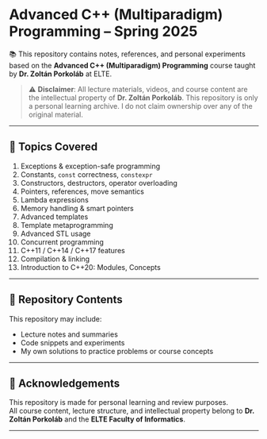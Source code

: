 # Advanced C++ (Multiparadigm) Programming – Spring 2025

📚 This repository contains notes, references, and personal experiments based on the **Advanced C++ (Multiparadigm) Programming** course taught by **Dr. Zoltán Porkoláb** at ELTE.

> ⚠️ **Disclaimer**: All lecture materials, videos, and course content are the intellectual property of **Dr. Zoltán Porkoláb**. This repository is only a personal learning archive. I do not claim ownership over any of the original material.

---

## 🧠 Topics Covered

1. Exceptions & exception-safe programming  
2. Constants, `const` correctness, `constexpr`  
3. Constructors, destructors, operator overloading  
4. Pointers, references, move semantics  
5. Lambda expressions  
6. Memory handling & smart pointers  
7. Advanced templates  
8. Template metaprogramming  
9. Advanced STL usage  
10. Concurrent programming  
11. C++11 / C++14 / C++17 features  
12. Compilation & linking  
13. Introduction to C++20: Modules, Concepts

---

## 📁 Repository Contents

This repository may include:
- Lecture notes and summaries
- Code snippets and experiments
- My own solutions to practice problems or course concepts

---

## 🙏 Acknowledgements

This repository is made for personal learning and review purposes.  
All course content, lecture structure, and intellectual property belong to **Dr. Zoltán Porkoláb** and the **ELTE Faculty of Informatics**.

---
